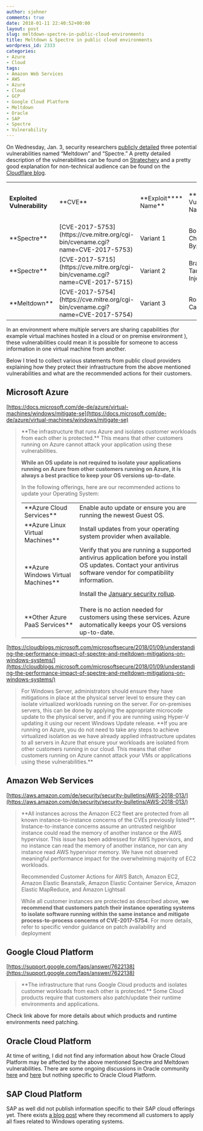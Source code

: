 ```yaml
---
author: sjohner
comments: true
date: 2018-01-11 22:40:52+00:00
layout: post
slug: meltdown-spectre-in-public-cloud-environments
title: Meltdown & Spectre in public cloud environments
wordpress_id: 2333
categories:
- Azure
- Cloud
tags:
- Amazon Web Services
- AWS
- Azure
- Cloud
- GCP
- Google Cloud Platform
- Meltdown
- Oracle
- SAP
- Spectre
- Vulnerability
---
```


On Wednesday, Jan. 3, security researchers [publicly detailed](https://googleprojectzero.blogspot.com/2018/01/reading-privileged-memory-with-side.html) three potential vulnerabilities named “Meltdown” and “Spectre.” A pretty detailed description of the vulnerabilities can be found on [Stratechery](https://stratechery.com/2018/meltdown-spectre-and-the-state-of-technology/) and a pretty good explanation for non-technical audience can be found on the [Cloudflare blog](https://blog.cloudflare.com/meltdown-spectre-non-technical/).
<table >
<tbody >
<tr >

<td >


**Exploited Vulnerability**



</td>

<td >**CVE**
</td>

<td >**Exploit****
Name**
</td>

<td >**Public Vulnerability Name**
</td>

<td >**Silicon Microcode Update Required on Host**
</td>
</tr>
<tr >

<td >**Spectre**
</td>

<td >[CVE-2017-5753](https://cve.mitre.org/cgi-bin/cvename.cgi?name=CVE-2017-5753)
</td>

<td >Variant 1
</td>

<td >Bounds Check Bypass
</td>

<td >No
</td>
</tr>
<tr >

<td >**Spectre**
</td>

<td >[CVE-2017-5715](https://cve.mitre.org/cgi-bin/cvename.cgi?name=CVE-2017-5715)
</td>

<td >Variant 2
</td>

<td >Branch Target Injection
</td>

<td >Yes
</td>
</tr>
<tr >

<td >**Meltdown**
</td>

<td >[CVE-2017-5754](https://cve.mitre.org/cgi-bin/cvename.cgi?name=CVE-2017-5754)
</td>

<td >Variant 3
</td>

<td >Rogue Data Cache Load
</td>

<td >No
</td>
</tr>
</tbody>
</table>
In an environment where multiple servers are sharing capabilities (for example virtual machines hosted in a cloud or on premise environment ), these vulnerabilities could mean it is possible for someone to access information in one virtual machine from another.

Below I tried to collect various statements from public cloud providers explaining how they protect their infrastructure from the above mentioned vulnerabilities and what are the recommended actions for their customers.


## Microsoft Azure


[https://docs.microsoft.com/de-de/azure/virtual-machines/windows/mitigate-se](https://docs.microsoft.com/de-de/azure/virtual-machines/windows/mitigate-se)


<blockquote>**The infrastructure that runs Azure and isolates customer workloads from each other is protected.** This means that other customers running on Azure cannot attack your application using these vulnerabilities.

**While an OS update is not required to isolate your applications running on Azure from other customers running on Azure, it is always a best practice to keep your OS versions up-to-date**.

In the following offerings, here are our recommended actions to update your Operating System:
<table >
<tbody >
<tr >

> <td >**Azure Cloud Services**
> </td>

> <td >Enable auto update or ensure you are running the newest Guest OS.
> </td>
</tr>
<tr >

> <td >**Azure Linux Virtual Machines**
> </td>

> <td >Install updates from your operating system provider when available.
> </td>
</tr>
<tr >

> <td >**Azure Windows Virtual Machines**
> </td>

> <td >Verify that you are running a supported antivirus application before you install OS updates. Contact your antivirus software vendor for compatibility information.

Install the [January security rollup](https://portal.msrc.microsoft.com/en-US/security-guidance/advisory/ADV180002).
> </td>
</tr>
<tr >

> <td >**Other Azure PaaS Services**
> </td>

> <td >There is no action needed for customers using these services. Azure automatically keeps your OS versions up-to-date.
> </td>
</tr>
</tbody>
</table>
</blockquote>


[https://cloudblogs.microsoft.com/microsoftsecure/2018/01/09/understanding-the-performance-impact-of-spectre-and-meltdown-mitigations-on-windows-systems/](https://cloudblogs.microsoft.com/microsoftsecure/2018/01/09/understanding-the-performance-impact-of-spectre-and-meltdown-mitigations-on-windows-systems/)


<blockquote>For Windows Server, administrators should ensure they have mitigations in place at the physical server level to ensure they can isolate virtualized workloads running on the server. For on-premises servers, this can be done by applying the appropriate microcode update to the physical server, and if you are running using Hyper-V updating it using our recent Windows Update release. **If you are running on Azure, you do not need to take any steps to achieve virtualized isolation as we have already applied infrastructure updates to all servers in Azure that ensure your workloads are isolated from other customers running in our cloud. This means that other customers running on Azure cannot attack your VMs or applications using these vulnerabilities.**</blockquote>




## Amazon Web Services


[https://aws.amazon.com/de/security/security-bulletins/AWS-2018-013/](https://aws.amazon.com/de/security/security-bulletins/AWS-2018-013/)


<blockquote>**All instances across the Amazon EC2 fleet are protected from all known instance-to-instance concerns of the CVEs previously listed**. Instance-to-instance concerns assume an untrusted neighbor instance could read the memory of another instance or the AWS hypervisor. This issue has been addressed for AWS hypervisors, and no instance can read the memory of another instance, nor can any instance read AWS hypervisor memory. We have not observed meaningful performance impact for the overwhelming majority of EC2 workloads.

Recommended Customer Actions for AWS Batch, Amazon EC2, Amazon Elastic Beanstalk, Amazon Elastic Container Service, Amazon Elastic MapReduce, and Amazon Lightsail

While all customer instances are protected as described above, **we recommend that customers patch their instance operating systems to isolate software running within the same instance and mitigate process-to-process concerns of CVE-2017-5754**. For more details, refer to specific vendor guidance on patch availability and deployment</blockquote>




## Google Cloud Platform


[https://support.google.com/faqs/answer/7622138](https://support.google.com/faqs/answer/7622138)


<blockquote>**The infrastructure that runs Google Cloud products and isolates customer workloads from each other is protected.** Some Cloud products require that customers also patch/update their runtime environments and applications.</blockquote>


Check link above for more details about which products and runtime environments need patching.


## Oracle Cloud Platform


At time of writing, I did not find any information about how Oracle Cloud Platform may be affected by the above mentioned Spectre and Meltdown vulnerabilities. There are some ongoing discussions in Oracle community [here](https://community.oracle.com/thread/4110036) and [here](https://community.oracle.com/thread/4110587) but nothing specific to Oracle Cloud Platform.


## SAP Cloud Platform


SAP as well did not publish information specific to their SAP cloud offerings yet. There exists [a blog post](https://blogs.sap.com/2018/01/08/sap-contact-center-meltdown-and-spectre-vulnerability/) where they recommend all customers to apply all fixes related to Windows operating systems.
